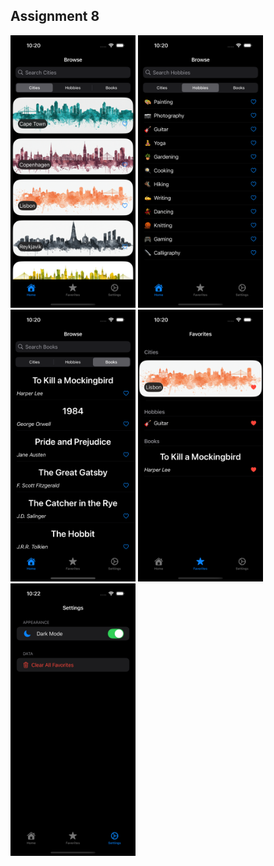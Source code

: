 <h2>Assignment 8</h2>

<p float="left">
  <img src="https://raw.githubusercontent.com/Trey-Gaines/Favorites/main/Simulator%20Screenshot%20-%20iPhone%2016%20Pro%20-%202025-07-14%20at%2022.20.39.png" width="200" />
  <img src="https://raw.githubusercontent.com/Trey-Gaines/Favorites/main/Simulator%20Screenshot%20-%20iPhone%2016%20Pro%20-%202025-07-14%20at%2022.20.41.png" width="200" />
  <img src="https://raw.githubusercontent.com/Trey-Gaines/Favorites/main/Simulator%20Screenshot%20-%20iPhone%2016%20Pro%20-%202025-07-14%20at%2022.20.43.png" width="200" />
  <img src="https://raw.githubusercontent.com/Trey-Gaines/Favorites/main/Simulator%20Screenshot%20-%20iPhone%2016%20Pro%20-%202025-07-14%20at%2022.20.54.png" width="200" />
  <img src="https://raw.githubusercontent.com/Trey-Gaines/Favorites/main/simulator_screenshot_58E4E96B-8EDE-4D11-908C-3A9AE0A00EFC.png" width="200" />
</p>

